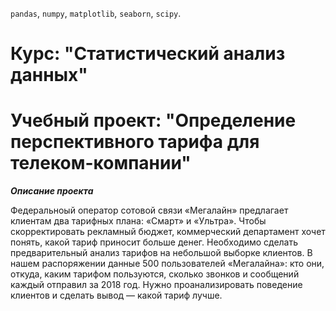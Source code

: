 `pandas`, `numpy`, `matplotlib`, `seaborn`, `scipy`.

# Курс: "Статистический анализ данных"
# Учебный проект: "Определение перспективного тарифа для телеком-компании"

***Описание проекта***

Федеральноый оператор сотовой связи «Мегалайн» предлагает клиентам два тарифных плана: «Смарт» и «Ультра». Чтобы скорректировать рекламный бюджет, коммерческий департамент хочет понять, какой тариф приносит больше денег.
Необходимо сделать предварительный анализ тарифов на небольшой выборке клиентов. В нашем распоряжении данные 500 пользователей «Мегалайна»: кто они, откуда, каким тарифом пользуются, сколько звонков и сообщений каждый отправил за 2018 год. Нужно проанализировать поведение клиентов и сделать вывод — какой тариф лучше.
